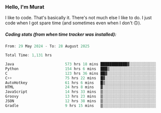 ### Hello, I'm Murat

I like to code. That's basically it. There's not much else I like to do. I just code when I got spare time (and sometimes even when I don't 🙃).

##### Coding stats (from when time tracker was installed):
<!--START_SECTION:wakatime-->

```cpp
From: 29 May 2024 - To: 28 August 2025

Total Time: 1,131 hrs

Java                       573 hrs 18 mins ████████████▓░░░░░░░░░░░░   50.40 %
Python                     154 hrs 6 mins  ███▒░░░░░░░░░░░░░░░░░░░░░   13.55 %
C                          123 hrs 36 mins ██▓░░░░░░░░░░░░░░░░░░░░░░   10.87 %
C++                        75 hrs 22 mins  █▓░░░░░░░░░░░░░░░░░░░░░░░   06.63 %
AutoHotkey                 61 hrs 6 mins   █▒░░░░░░░░░░░░░░░░░░░░░░░   05.37 %
HTML                       24 hrs 8 mins   ▓░░░░░░░░░░░░░░░░░░░░░░░░   02.12 %
JavaScript                 14 hrs 33 mins  ▒░░░░░░░░░░░░░░░░░░░░░░░░   01.28 %
Groovy                     13 hrs 23 mins  ▒░░░░░░░░░░░░░░░░░░░░░░░░   01.18 %
JSON                       12 hrs 38 mins  ▒░░░░░░░░░░░░░░░░░░░░░░░░   01.11 %
Gradle                     9 hrs 15 mins   ▒░░░░░░░░░░░░░░░░░░░░░░░░   00.81 %
```

<!--END_SECTION:wakatime-->
